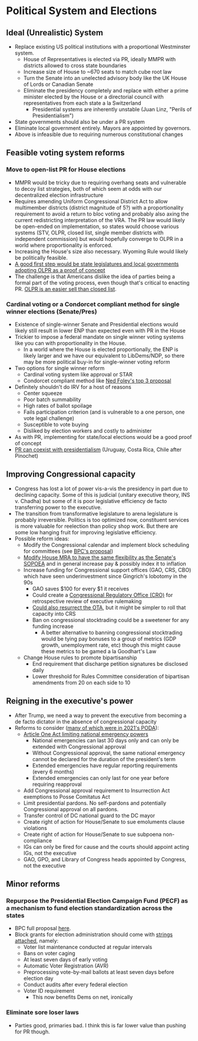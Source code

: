 # Political System and Elections

## Ideal (Unrealistic) System

- Replace existing US political institutions with a proportional Westminster system.
    - House of Representatives is elected via PR, ideally MMPR with districts allowed to cross state boundaries
    - Increase size of House to ~670 seats to match cube root law
    - Turn the Senate into an unelected advisory body like the UK House of Lords or Canadian Senate
    - Eliminate the presidency completely and replace with either a prime minister elected by the House or a directorial council with representatives from each state a la Switzerland
        - Presidential systems are inherently unstable (Juan Linz, "Perils of Presidentialism")
- State governments should also be under a PR system
- Eliminate local government entirely. Mayors are appointed by governors.
- Above is infeasible due to requiring numerous constitutional changes

## Feasible voting system reforms

### Move to open-list PR for House elections

- MMPR would be tricky due to requiring overhang seats and vulnerable to decoy list strategies, both of which seem at odds with our decentralized election infrastructure
- Requires amending Uniform Congressional District Act to allow multimember districts (district magnitude of 5?) with a proportionality requirement to avoid a return to bloc voting and probably also axing the current redistricting interpretation of the VRA. The PR law would likely be open-ended on implementation, so states would choose various systems (STV, OLPR, closed list, single member districts with independent commission) but would hopefully converge to OLPR in a world where proportionality is enforced.
- Increasing the House's size also necessary. Wyoming Rule would likely be politically feasible.
- [A good first step would be state legislatures and local governments adopting OLPR as a proof of concept](https://media4.manhattan-institute.org/wp-content/uploads/reforming-big-city-elections.pdf)
- The challenge is that Americans dislike the idea of parties being a formal part of the voting process, even though that's critical to enacting PR. [OLPR is an easier sell than closed list](https://protectdemocracy.org/work/toward-a-different-kind-of-party-government/).

### Cardinal voting or a Condorcet compliant method for single winner elections (Senate/Pres)

- Existence of single-winner Senate and Presidential elections would likely still result in lower ENP than expected even with PR in the House
- Trickier to impose a federal mandate on single winner voting systems like you can with proportionality in the House.
    - In a world where the House is elected proportionally, the ENP is likely larger and we have our equivalent to LibDems/NDP, so there may be more political buy-in for single-winner voting reform
- Two options for single winner reform
    - Cardinal voting system like approval or STAR
    - Condorcet compliant method like [Ned Foley's top 3 proposal](https://edwardbfoley.substack.com/p/the-case-for-condorcet-voting-is)
- Definitely shouldn't do IRV for a host of reasons
    - Center squeeze
    - Poor batch summability
    - High rates of ballot spoilage
    - Fails participation criterion (and is vulnerable to a one person, one vote legal challenge)
    - Susceptible to vote buying
    - Disliked by election workers and costly to administer
- As with PR, implementing for state/local elections would be a good proof of concept
- [PR can coexist with presidentialism](https://democracyjournal.org/magazine/70/pr-and-presidentialism-yes-we-can/) (Uruguay, Costa Rica, Chile after Pinochet)

## Improving Congressional capacity

- Congress has lost a lot of power vis-a-vis the presidency in part due to declining capacity. Some of this is judicial (unitary executive theory, INS v. Chadha) but some of it is poor legislative efficiency de facto transferring power to the executive.
- The transition from transformative legislature to arena legislature is probably irreversible. Politics is too optimized now, constituent services is more valuable for reelection than policy shop work. But there are some low hanging fruit for improving legislative efficiency.
- Possible reform ideas:
    - Modify the Congressional calendar and implement block scheduling for committees (see [BPC's proposal](https://bipartisanpolicy.org/blog/optimizing-the-u-s-congressional-calendar-to-boost-legislative-productivity/))
    - [Modify House MRA to have the same flexibility as the Senate's SOPOEA](https://www.newamerica.org/political-reform/reports/congressional-brain-drain/lessons-for-congressional-capacity-reform) and in general increase pay & possibly index it to inflation
    - Increase funding for Congressional support offices (GAO, CRS, CBO) which have seen underinvestment since Gingrich's lobotomy in the 90s
        - GAO saves $100 for every $1 it receives
        - Could create a [Congressional Regulatory Office (CRO)](https://www.nationalaffairs.com/publications/detail/the-case-for-a-congressional-regulation-office) for retrospective review of executive rulemaking
        - [Could also resurrect the OTA](https://www.rstreet.org/wp-content/uploads/2018/04/Final-128-1-1.pdf), but it might be simpler to roll that capacity into CRS
        - Ban on congressional stocktrading could be a sweetener for any funding increase
            - A better alternative to banning congressional stocktrading would be tying pay bonuses to a group of metrics (GDP growth, unemployment rate, etc) though this might cause these metrics to be gamed a la Goodhart's Law
    - Change House rules to promote bipartisanship
        - End requirement that discharge petition signatures be disclosed daily
        - Lower threshold for Rules Committee consideration of bipartisan amendments from 20 on each side to 10

## Reigning in the executive's power

- After Trump, we need a way to prevent the executive from becoming a de facto dictator in the absence of congressional capacity
- Reforms to consider ([many of which were in 2021's PODA](https://protectdemocracy.org/work/protecting-our-democracy-act-2/)):
    - [Article One Act limiting national emergency powers](https://protectdemocracy.org/work/the-article-one-act/)
        - National emergencies can last 30 days only and can only be extended with Congressional approval
        - Without Congressional approval, the same national emergency cannot be declared for the duration of the president's term
        - Extended emergencies have regular reporting requirements (every 6 months)
        - Extended emergencies can only last for one year before requiring reapproval
    - Add Congressional approval requirement to Insurrection Act exemptions to Posse Comitatus Act
    - Limit presidential pardons. No self-pardons and potentially Congressional approval on all pardons.
    - Transfer control of DC national guard to the DC mayor
    - Create right of action for House/Senate to sue emoluments clause violations
    - Create right of action for House/Senate to sue subpoena non-compliance
    - IGs can only be fired for cause and the courts should appoint acting IGs, not the executive
    - GAO, GPO, and Library of Congress heads appointed by Congress, not the executive

## Minor reforms

### Repurpose the Presidential Election Campaign Fund (PECF) as a mechanism to fund election standardization across the states

- BPC full proposal [here](https://bipartisanpolicy.org/report/reimagining-federal-election-funding/).
- Block grants for election administration should come with [strings attached](https://bipartisanpolicy.org/download/?file=/wp-content/uploads/2022/02/AchievableFederalElectionReformV2.pdf), namely:
    - Voter list maintenance conducted at regular intervals
    - Bans on voter caging
    - At least seven days of early voting
    - Automatic Voter Registration (AVR)
    - Preprocessing vote-by-mail ballots at least seven days before election day
    - Conduct audits after every federal election
    - Voter ID requirement
        - This now benefits Dems on net, ironically

### Eliminate sore loser laws

- Parties good, primaries bad. I think this is far lower value than pushing for PR though.
